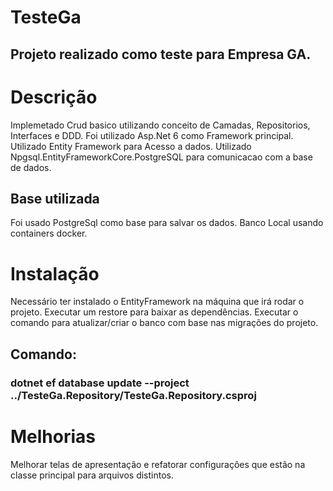 # TesteGa
## Projeto realizado como teste para Empresa GA.

# Descrição
Implemetado Crud basico utilizando conceito de Camadas, Repositorios, Interfaces e DDD.
Foi utilizado Asp.Net 6 como Framework principal.
Utilizado Entity Framework para Acesso a dados.
Utilizado Npgsql.EntityFrameworkCore.PostgreSQL para comunicacao com a base de dados.

## Base utilizada
Foi usado PostgreSql como base para salvar os dados. 
Banco Local usando containers docker.

# Instalação
Necessário ter instalado o EntityFramework na máquina que irá rodar o projeto. 
Executar um restore para baixar as dependências. 
Executar o comando para atualizar/criar o banco com base nas migrações do projeto.

## Comando: 
### dotnet ef database update --project ../TesteGa.Repository/TesteGa.Repository.csproj

# Melhorias

Melhorar telas de apresentação e refatorar configurações que estão na classe principal para arquivos distintos.
